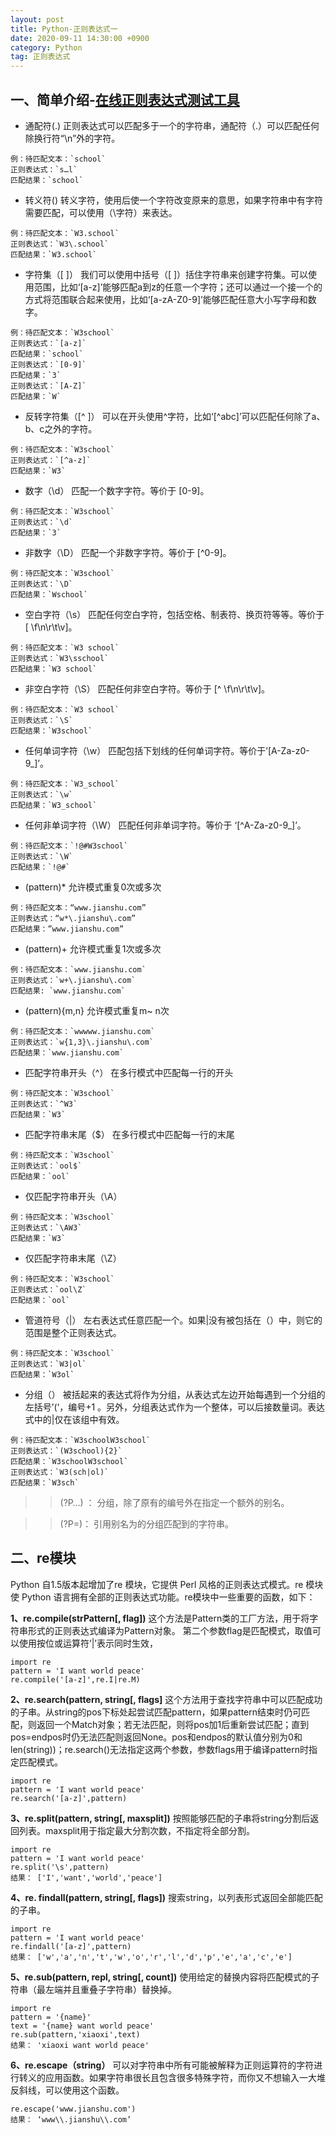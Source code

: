 ```yaml
---
layout: post
title: Python-正则表达式一
date: 2020-09-11 14:30:00 +0900
category: Python
tag: 正则表达式
---
```

## 一、简单介绍-[在线正则表达式测试工具](http://tool.oschina.net/regex/)


* 通配符(.)
正则表达式可以匹配多于一个的字符串，通配符（.）可以匹配任何除换行符“\n”外的字符。
```
例：待匹配文本：`school`
正则表达式：`s…l`
匹配结果：`school`
```


* 转义符(\)
转义字符，使用后使一个字符改变原来的意思，如果字符串中有字符需要匹配，可以使用（\字符）来表达。
```
例：待匹配文本：`W3.school`
正则表达式：`W3\.school`
匹配结果：`W3.school`
```
* 字符集（[ ]）
我们可以使用中括号（[ ]）括住字符串来创建字符集。可以使用范围，比如‘[a-z]’能够匹配a到z的任意一个字符；还可以通过一个接一个的方式将范围联合起来使用，比如‘[a-zA-Z0-9]’能够匹配任意大小写字母和数字。
```
例：待匹配文本：`W3school`
正则表达式：`[a-z]`
匹配结果：`school`
正则表达式：`[0-9]`
匹配结果：`3`
正则表达式：`[A-Z]`
匹配结果：`W`
```

* 反转字符集（[^ ]）
可以在开头使用^字符，比如‘[^abc]’可以匹配任何除了a、b、c之外的字符。
```
例：待匹配文本：`W3school`
正则表达式：`[^a-z]`
匹配结果：`W3`
```

* 数字（\d）
匹配一个数字字符。等价于 [0-9]。
```
例：待匹配文本：`W3school`
正则表达式：`\d`
匹配结果：`3`
```

* 非数字（\D）
匹配一个非数字字符。等价于 [^0-9]。
```
例：待匹配文本：`W3school`
正则表达式：`\D`
匹配结果：`Wschool`
```
* 空白字符（\s）
匹配任何空白字符，包括空格、制表符、换页符等等。等价于 [ \f\n\r\t\v]。
```
例：待匹配文本：`W3 school`
正则表达式：`W3\sschool`
匹配结果：`W3 school`
```

* 非空白字符（\S）
匹配任何非空白字符。等价于 [^ \f\n\r\t\v]。
```
例：待匹配文本：`W3 school`
正则表达式：`\S`
匹配结果：`W3school`
```

* 任何单词字符（\w）
匹配包括下划线的任何单词字符。等价于’[A-Za-z0-9_]’。
```
例：待匹配文本：`W3_school`
正则表达式：`\w`
匹配结果：`W3_school`
```

* 任何非单词字符（\W）
匹配任何非单词字符。等价于 ‘[^A-Za-z0-9_]’。
```
例：待匹配文本：`!@#W3school`
正则表达式：`\W`
匹配结果：`!@#`
```

* (pattern)*
允许模式重复0次或多次
```
例：待匹配文本：“www.jianshu.com”
正则表达式：“w*\.jianshu\.com”
匹配结果：”www.jianshu.com”
```

* (pattern)+
允许模式重复1次或多次
```
例：待匹配文本：`www.jianshu.com`
正则表达式：`w+\.jianshu\.com`
匹配结果: `www.jianshu.com`
```

* (pattern){m,n}
允许模式重复m~ n次
```
例：待匹配文本：`wwwww.jianshu.com`
正则表达式：`w{1,3}\.jianshu\.com`
匹配结果：`www.jianshu.com`
```

* 匹配字符串开头（^）
在多行模式中匹配每一行的开头
```
例：待匹配文本：`W3school`
正则表达式：`^W3`
匹配结果：`W3`
```

* 匹配字符串末尾（$）
在多行模式中匹配每一行的末尾
```
例：待匹配文本：`W3school`
正则表达式：`ool$`
匹配结果：`ool`
```

* 仅匹配字符串开头（\A）
```
例：待匹配文本：`W3school`
正则表达式：`\AW3`
匹配结果：`W3`
```

* 仅匹配字符串末尾（\Z）
```
例：待匹配文本：`W3school`
正则表达式：`ool\Z`
匹配结果：`ool`
```

* 管道符号（|）
左右表达式任意匹配一个。如果|没有被包括在（）中，则它的范围是整个正则表达式。
```
例：待匹配文本：`W3school`
正则表达式：`W3|ol`
匹配结果：`W3ol`
```

* 分组（）
被括起来的表达式将作为分组，从表达式左边开始每遇到一个分组的左括号’(‘，编号+1 。另外，分组表达式作为一个整体，可以后接数量词。表达式中的|仅在该组中有效。
```
例：待匹配文本：`W3schoolW3school`
正则表达式：`(W3school){2}`
匹配结果：`W3schoolW3school`
正则表达式：`W3(sch|ol)`
匹配结果：`W3sch`
```

>>(?P<name>…) ： 分组，除了原有的编号外在指定一个额外的别名。

>>(?P=<name>)： 引用别名为<name>的分组匹配到的字符串。

## 二、re模块
Python 自1.5版本起增加了re 模块，它提供 Perl 风格的正则表达式模式。re 模块使 Python 语言拥有全部的正则表达式功能。re模块中一些重要的函数，如下：

**1、re.compile(strPattern[, flag])**
这个方法是Pattern类的工厂方法，用于将字符串形式的正则表达式编译为Pattern对象。 第二个参数flag是匹配模式，取值可以使用按位或运算符’|’表示同时生效，
```
import re
pattern = 'I want world peace'
re.compile('[a-z]',re.I|re.M)
```

**2、re.search(pattern, string[, flags]**
这个方法用于查找字符串中可以匹配成功的子串。从string的pos下标处起尝试匹配pattern，如果pattern结束时仍可匹配，则返回一个Match对象；若无法匹配，则将pos加1后重新尝试匹配；直到pos=endpos时仍无法匹配则返回None。pos和endpos的默认值分别为0和len(string))；re.search()无法指定这两个参数，参数flags用于编译pattern时指定匹配模式。
```
import re
pattern = 'I want world peace'
re.search('[a-z]',pattern)
```

**3、re.split(pattern, string[, maxsplit])**
按照能够匹配的子串将string分割后返回列表。maxsplit用于指定最大分割次数，不指定将全部分割。
```
import re
pattern = 'I want world peace'
re.split('\s',pattern)
结果： ['I','want','world','peace']
```

**4、re. findall(pattern, string[, flags])**
搜索string，以列表形式返回全部能匹配的子串。
```
import re
pattern = 'I want world peace'
re.findall('[a-z]',pattern)
结果： ['w','a','n','t','w','o','r','l','d','p','e','a','c','e']
```

**5、re.sub(pattern, repl, string[, count])**
使用给定的替换内容将匹配模式的子符串（最左端并且重叠子字符串）替换掉。
```
import re
pattern = '{name}'
text = '{name} want world peace'
re.sub(pattern,'xiaoxi',text)
结果： 'xiaoxi want world peace'
```

**6、re.escape（string）**
可以对字符串中所有可能被解释为正则运算符的字符进行转义的应用函数。如果字符串很长且包含很多特殊字符，而你又不想输入一大堆反斜线，可以使用这个函数。
```
re.escape('www.jianshu.com')
结果： ‘www\\.jianshu\\.com’
```



